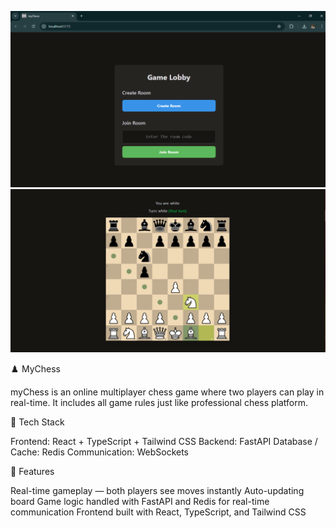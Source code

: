 ![Lobby](/chess-frontend/images/gamelobby.PNG)
![Gameplay](/chess-frontend/images/gameplay.PNG)

♟️ MyChess

myChess is an online multiplayer chess game where two players can play in real-time.
It includes all game rules just like professional chess platform.

🧩 Tech Stack

Frontend: React + TypeScript + Tailwind CSS
Backend: FastAPI
Database / Cache: Redis
Communication: WebSockets

🚀 Features

Real-time gameplay — both players see moves instantly
Auto-updating board
Game logic handled with FastAPI and Redis for real-time communication
Frontend built with React, TypeScript, and Tailwind CSS
